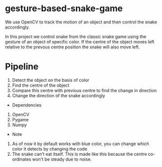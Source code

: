 # gesture-based-snake-game
We use OpenCV to track the motion of an object and then control the snake accordingly.

In this project we control snake from the classic snake game using the gesture of an object of specific color.
If the centre of the object moves left relative to the prevous centre position the snake will also move left.

# Pipeline
1. Detect the object on the basis of color
2. Find the centre of the object
3. Compare this centre with previous centre to find the change in direction
4. Change the direction of the snake accordingly


- Dependencies
1. OpenCV
2. Pygame
3. Numpy


- Note
1. As of now it by default works with blue color, you can change which color it detects by changing the code
2. The snake can't eat itself. This is made like this because the centre co-ordinates won't be steady due to noise.
